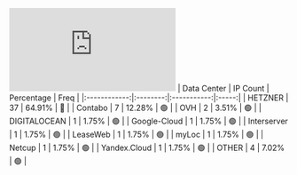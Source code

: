 ![Diagramm](https://github.com/obajay/StateSync-snapshots/blob/main/Projects/OKP4/1/README.md)
| Data Center | IP Count | Percentage | Freq |
|:------------:|:--------:|:-----------:|:-----:|
| HETZNER | 37 | 64.91% | 🔴 |
| Contabo | 7 | 12.28% | 🟢 |
| OVH | 2 | 3.51% | 🟢 |
| DIGITALOCEAN | 1 | 1.75% | 🟢 |
| Google-Cloud | 1 | 1.75% | 🟢 |
| Interserver | 1 | 1.75% | 🟢 |
| LeaseWeb | 1 | 1.75% | 🟢 |
| myLoc | 1 | 1.75% | 🟢 |
| Netcup | 1 | 1.75% | 🟢 |
| Yandex.Cloud | 1 | 1.75% | 🟢 |
| OTHER | 4 | 7.02% | 🟢 |